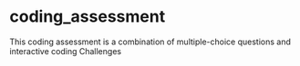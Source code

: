 # coding_assessment
This coding assessment is a combination of multiple-choice questions and interactive coding Challenges
